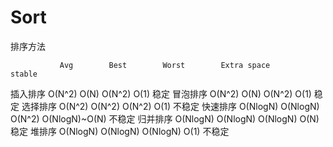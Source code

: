 # Sort

排序方法

               Avg        Best        Worst        Extra space        stable
插入排序     O(N^2)       O(N)        O(N^2)          O(1)             稳定
冒泡排序     O(N^2)       O(N)        O(N^2)          O(1)             稳定
选择排序     O(N^2)      O(N^2)       O(N^2)          O(1)            不稳定
快速排序    O(NlogN)    O(NlogN)      O(N^2)     O(NlogN)~O(N)        不稳定
归并排序    O(NlogN)    O(NlogN)     O(NlogN)         O(N)             稳定
堆排序      O(NlogN)    O(NlogN)     O(NlogN)         O(1)            不稳定

